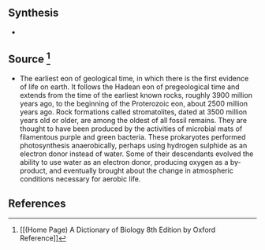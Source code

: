 ## Synthesis
- 
## Source [^1]
- The earliest eon of geological time, in which there is the first evidence of life on earth. It follows the Hadean eon of pregeological time and extends from the time of the earliest known rocks, roughly 3900 million years ago, to the beginning of the Proterozoic eon, about 2500 million years ago. Rock formations called stromatolites, dated at 3500 million years old or older, are among the oldest of all fossil remains. They are thought to have been produced by the activities of microbial mats of filamentous purple and green bacteria. These prokaryotes performed photosynthesis anaerobically, perhaps using hydrogen sulphide as an electron donor instead of water. Some of their descendants evolved the ability to use water as an electron donor, producing oxygen as a by-product, and eventually brought about the change in atmospheric conditions necessary for aerobic life.
## References

[^1]: [[(Home Page) A Dictionary of Biology 8th Edition by Oxford Reference]]